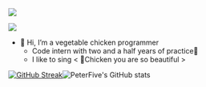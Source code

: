 <img src="https://img.shields.io/badge/gitHub-%E8%AE%A9%E8%87%AA%E6%88%91%E4%BB%8B%E7%BB%8D%E5%8F%98%E5%BE%97%E6%9B%B4%E5%A5%BD-brightgreen" />

![](https://img1.baidu.com/it/u=4163694445,4021145866&fm=253&fmt=auto&app=138&f=PNG?w=1234&h=500)



- 👋 Hi, I’m a vegetable chicken programmer  
  - Code intern with two and a half years of practice:eyes:
  - I like to sing < 🐣Chicken you are so beautiful >



[![GitHub Streak](https://github-readme-streak-stats.herokuapp.com?user=PeterFIve&theme=noctis-minimus&hide_border=false)](https://git.io/streak-stats)![PeterFive's GitHub stats](https://github-readme-stats.vercel.app/api?username=PeterFive&show_icons=true&theme=dracula)

<!---
PeterFive/PeterFive is a ✨ special ✨ repository because its `README.md` (this file) appears on your GitHub profile.
You can click the Preview link to take a look at your changes.
--->
